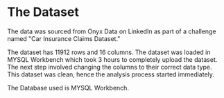 # The Dataset
The data was sourced from Onyx Data on LinkedIn as part of a challenge named "Car Insurance Claims Dataset."

The dataset has 11912 rows and 16 columns.
The dataset was loaded in MYSQL Workbench which took 3 hours to completely upload the dataset.
The next step involved changing the columns to their correct data type. This dataset was clean, hence the analysis process started immediately.

The Database used is MYSQL Workbench.
